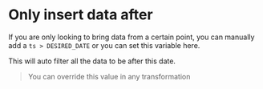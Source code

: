 # Only insert data after

If you are only looking to bring data from a certain point, you can manually add a `ts > DESIRED_DATE` or you can set this variable here.

This will auto filter all the data to be after this date.


> You can override this value in any transformation

